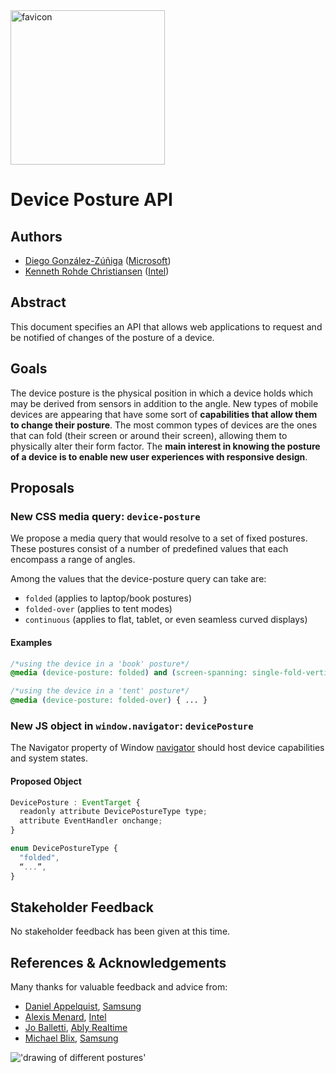 <img width="247" alt="favicon" src="https://user-images.githubusercontent.com/73939538/123794912-4c089380-d8db-11eb-811b-7367461cfdd4.png">

# Device Posture API

## Authors
* [Diego González-Zúñiga](https://twitter.com/diekus) ([Microsoft](https://microsoft.com))
* [Kenneth Rohde Christiansen](https://twitter.com/kennethrohde) ([Intel](https://intel.com))

## Abstract

This document specifies an API that allows web applications to request and be notified of changes of the posture of a device.

## Goals

The device posture is the physical position in which a device holds which may be derived from sensors in addition to the angle. New types of mobile devices are appearing that have some sort of **capabilities that allow them to change their posture**. The most common types of devices are the ones that can fold (their screen or around their screen), allowing them to physically alter their form factor. The **main interest in knowing the posture of a device is to enable new user experiences with responsive design**.

## Proposals
### New CSS media query: `device-posture`

We propose a media query that would resolve to a set of fixed postures. These postures consist of a number of predefined values that each encompass a range of angles.

Among the values that the device-posture query can take are:
* `folded` (applies to laptop/book postures)
* `folded-over` (applies to tent modes)
* `continuous` (applies to flat, tablet, or even seamless curved displays)

#### Examples

```css
/*using the device in a 'book' posture*/
@media (device-posture: folded) and (screen-spanning: single-fold-vertical) { ... }

/*using the device in a 'tent' posture*/
@media (device-posture: folded-over) { ... }
```
### New JS object in `window.navigator`: `devicePosture`

The Navigator property of Window [navigator](https://html.spec.whatwg.org/multipage/system-state.html#the-navigator-object) should host device capabilities and system states.

#### Proposed Object
```javascript
DevicePosture : EventTarget {
  readonly attribute DevicePostureType type;
  attribute EventHandler onchange;
}

enum DevicePostureType {
  "folded",
  “...”,
}
```

## Stakeholder Feedback
No stakeholder feedback has been given at this time.

## References & Acknowledgements
Many thanks for valuable feedback and advice from:
* [Daniel Appelquist](https://twitter.com/torgo), [Samsung](https://samsunginter.net) 
* [Alexis Menard](https://twitter.com/darktears), [Intel](https://intel.com) 
* [Jo Balletti](https://twitter.com/thisisjofrank), [Ably Realtime](https://ably.io)
* [Michael Blix](https://twitter.com/mkeblx), [Samsung](https://samsunginter.net) 

!['drawing of different postures'](https://github.com/w3c/device-posture/blob/gh-pages/images/postures.png?raw=true)